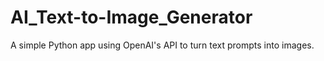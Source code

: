 # AI_Text-to-Image_Generator
A simple Python app using OpenAI's API to turn text prompts into images.

